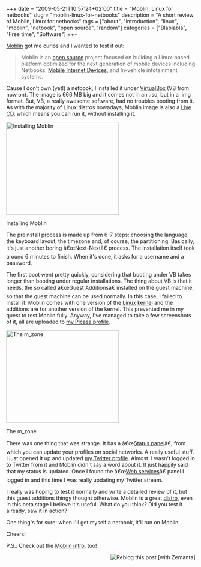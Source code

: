 +++
date = "2009-05-21T10:57:24+02:00"
title = "Moblin, Linux for netbooks"
slug = "moblin-linux-for-netbooks"
description = "A short review of Moblin, Linux for netbooks"
tags = ["about", "introduction", "linux", "moblin", "netbook", "open source", "random"]
categories = ["Blablabla", "Free time", "Software"]
+++
<p><a class="zem_slink" href="http://www.moblin.org/" title="Moblin" rel="homepage">Moblin</a> got me curios and I wanted to test it out:</p>
<blockquote><p>Moblin is an <a class="zem_slink" href="http://www.wikinvest.com/concept/Open_Source" title="Open Source" rel="wikinvest">open source</a> project focused on building a Linux-based platform optimized for the next generation of mobile devices including Netbooks, <a class="zem_slink" href="http://en.wikipedia.org/wiki/Mobile_internet_device" title="Mobile internet device" rel="wikipedia">Mobile Internet Devices</a>, and In-vehicle infotainment systems.</p></blockquote>
<p>Cause I don't own (yet!) a netbook, I installed it under <a class="zem_slink" href="http://www.virtualbox.org/" title="VirtualBox" rel="homepage">VirtualBox</a> (VB from now on). The image is 666 MB big and it comes not in an .iso, but in a .img format. But, VB, a really awesome software, had no troubles booting from it. As with the majority of Linux distros nowadays, Moblin image is also a <a class="zem_slink" href="http://en.wikipedia.org/wiki/Live_CD" title="Live CD" rel="wikipedia">Live CD</a>, which means you can run it, without installing it.</p>
<div id="attachment_729" class="wp-caption alignright" style="width: 300"><a href="http://robertbasic.com/blog/wp-content/uploads/2009/05/step10.png"><img src="http://robertbasic.com/blog/wp-content/uploads/2009/05/step10-300x247.png" alt="Installing Moblin" title="Installing Moblin" class="size-medium wp-image-729" height="247" width="300"></a><p class="wp-caption-text">Installing Moblin</p></div>
<p>The preinstall process is made up from 6-7 steps: choosing the language, the keyboard layout, the timezone and, of course, the partitioning. Basically, it's just another boring â€œNext-Nextâ€ process. The installation itself took around 6 minutes to finish. When it's done, it asks for a username and a password.</p>
<p>The first boot went pretty quickly, considering that booting under VB takes longer than booting under regular installations. The thing about VB is that it needs, the so called â€œGuest Additionsâ€ installed on the guest machine, so that the guest machine can be used normally. In this case, I failed to install it: Moblin comes with one version of the <a class="zem_slink" href="http://www.kernel.org/" title="Linux kernel" rel="homepage">Linux kernel</a> and the additions are for another version of the kernel. This prevented me in my quest to test Moblin fully. Anyway, I've managed to take a few screenshots of it, all are uploaded to <a href="http://picasaweb.google.com/robertbasic.com/Moblin">my Picasa profile</a>.</p>
<div id="attachment_732" class="wp-caption alignleft" style="width: 300"><a href="http://robertbasic.com/blog/wp-content/uploads/2009/05/screen1.png"><img src="http://robertbasic.com/blog/wp-content/uploads/2009/05/screen1-300x247.png" alt="The m_zone" title="The m_zone" class="size-medium wp-image-732" height="247" width="300"></a><p class="wp-caption-text">The m_zone</p></div>
<p>There was one thing that was strange. It has a â€œ<a href="http://moblin.org/documentation/moblin-netbook-intro/how-get-around-moblin-netbook-ui/status-panel">Status panel</a>â€, from which you can update your profiles on social networks. A really useful stuff. I just opened it up and updated <a href="http://twitter.com/robertbasic">my Twitter profile</a>. Almost. I wasn't logged in to Twitter from it and Moblin didn't say a word about it. It just happily said that my status is updated. Once I found the â€œ<a href="http://moblin.org/documentation/moblin-netbook-intro/show-me-how-connect-stuff/setting-web-services">Web services</a>â€ panel I logged in and this time I was really updating my Twitter stream.</p>
<p>I really was hoping to test it normally and write a detailed review of it, but this guest additions thingy thought otherwise. Moblin is a great <a class="zem_slink" href="http://en.wikipedia.org/wiki/Linux_distribution" title="Linux distribution" rel="wikipedia">distro</a>, even in this beta stage I believe it's useful. What do you think? Did you test it already, saw it in action?</p>
<p>One thing's for sure: when I'll get myself a netbook, it'll run on Moblin.</p>
<p>Cheers!</p>
<p>P.S.: Check out the <a href="http://moblin.org/documentation/moblin-netbook-intro">Moblin intro</a>, too!</p>
<div style="margin-top: 10px; height: 15px;" class="zemanta-pixie"><a class="zemanta-pixie-a" href="http://reblog.zemanta.com/zemified/5d894d6e-e1b1-4532-9dc5-735a118271b5/" title="Reblog this post [with Zemanta]"><img style="border: medium none ; float: right;" class="zemanta-pixie-img" src="http://img.zemanta.com/reblog_e.png?x-id=5d894d6e-e1b1-4532-9dc5-735a118271b5" alt="Reblog this post [with Zemanta]"></a><span class="zem-script more-related pretty-attribution"><script type="text/javascript" src="http://static.zemanta.com/readside/loader.js" defer="defer"></script></span></div>
